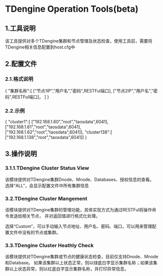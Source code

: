 # TDengine Operation Tools(beta)

## 1.工具说明
该工具提供对多个TDengine集群和节点管理及状态检查，使用工具前，需要将TDengine相关信息配置到host.cfg中

## 2.配置文件
### 2.1.格式说明
{
    "集群名称":[
        ["节点1IP","用户名","密码",RESTFul端口],
        ["节点2IP","用户名","密码",RESTFul端口]，
    ]
}

### 2.2.示例
{
    "cluster1":[
    ["192.168.1.60","root","taosdata",6041],
    ["192.168.1.61","root","taosdata",6041],
    ["192.168.1.62","root","taosdata",6041]],
    "cluster138":[
    ["192.168.1.138","root","taosdata",6041]]
}

## 3.操作说明
### 3.1.1.TDengine Cluster Status View
该模块提供对TDengine集群Dnode、Mnode、Databases、授权信息的查看。
选择“ALL”，会显示配置文件中所有集群信息

### 3.2.TDengine Cluster Mangement
该模块提供对TDengine集群的管理功能，具体实现方式为通过RESTFul将操作命令发送给相关节点，
并对返回值进行格式化处理。

选择“Custom”，可以手动输入节点地址、用户名、密码、端口，可以用来管理配置文件中没有的节点或集群。

### 3.3.TDengine Cluster Heathly Check
该模块提供对TDengine集群或节点的健康状态检查，目前仅支持Dnode、Mnode和Database。
如果该集群以上状态正常，则以绿底白字显示集群名称；如果该集群以上状态异常，则以红底白字显示集群名称，并打印异常信息。